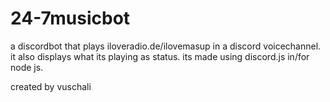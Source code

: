 # 24-7musicbot
a discordbot that plays iloveradio.de/ilovemasup in a discord voicechannel. it also displays what its playing as status.
its made using discord.js in/for node js.

  
created by vuschali
